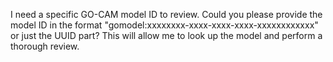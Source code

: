 I need a specific GO-CAM model ID to review. Could you please provide the model ID in the format "gomodel:xxxxxxxx-xxxx-xxxx-xxxx-xxxxxxxxxxxx" or just the UUID part? This will allow me to look up the model and perform a thorough review.